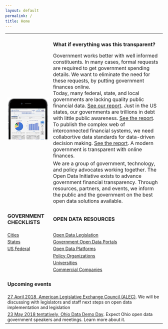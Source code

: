 ```yaml
---
layout: default
permalink: /
title: Home
---
```

<table>
	<tr>
		<td rowspan="3"><img src="/assets/img/ohiocheckbook-iphone6-spacegrey-portrait-small.png" alt="ohioschool-iphone6"></td>
	</tr>
	<tr>
		<td><h3>What if everything was this transparent?</h3><font size="3">Government works better with well informed constituents. In many cases, formal requests are required to get government spending details. We want to eliminate the need for these requests, by putting government finances online. <br />Today, many federal, state, and local governments are lacking quality public financial data. <a href="/blog/2017-12-16-transparency-scorecard">See our report</a>. Just in the US states, our governments are trillions in debt with little public awareness. <a href="https://www.truthinaccounting.org/news/detail/why-is-truthful-timely-and-transparent-financial-data-important-details">See the report</a>. To publish the complex web of interconnected financial systems, we need collabortive data standards for data-driven decision making. <a target="_blank" href="https://www.workiva.com/sites/workiva/files/pdfs/thought-leadership/unleashing-power-financial-data-state-local-government-whitepaper-20180314-j40506.pdf">See the report</a>. A modern government is transparent with online finances.</font></td>
	<tr>
		<td><font size="3">We are a group of government, technology, and policy advocates working together. The Open Data Initiative exists to advance government financial transparency. Through resources, partners, and events, we inform the public and the government on the best open data solutions available.</font></td>
	</tr>
	<tr>
		<td><h3>GOVERNMENT CHECKLISTS</h3></td>
		<td><h3>OPEN DATA RESOURCES</h3></td>
	</tr>
	<tr>
		<td><a href="/resources#cities">Cities</a></td>
		<td><a href="/legislation">Open Data Legislation</a></td>
	</tr>
	<tr>
		<td><a href="/resources#states">States</a></td>
		<td><a href="/transparency">Government Open Data Portals</a></td>
	</tr>
	<tr>
		<td><a href="/resources#us-federal">US Federal</a></td>
		<td><a href="/resources#open-data-platforms">Open Data Platforms</a></td>
	</tr>
	<tr>
		<td></td>
		<td><a href="/resources#policy-organizations">Policy Organizations</a></td>
	</tr>
	<tr>
		<td></td>
		<td><a href="/resources#universities">Universities</a></td>
	</tr>
	<tr>
		<td></td>
		<td><a href="/resources#commercial-companies">Commercial Companies</a></td>
	</tr>
	 <tr>
		 <td colspan="2"><h3>Upcoming events</h3></td>
	</tr>
	<tr>
		 <td colspan="2"><a href="https://www.alec.org/meeting/2018-spring-task-force-summit-grand-rapids-mi/faq/">27 April 2018, American Legislative Exchange Council (ALEC)</a>. We will be discussing with legislators and staff next steps on open data implementation and legislation</td>
	</tr>
	<tr>
		 <td  colspan="2"><a href="/events/2018-05-23-ohio-data-demo-day/">23 May 2018 tentatively, Ohio Data Demo Day</a>. Expect Ohio open data government speakers and meetings. Learn more about it.</td>
	</tr>
